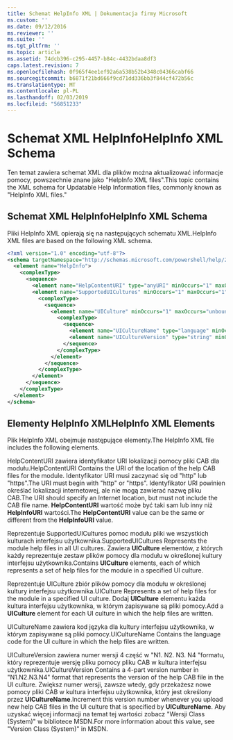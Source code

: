 ```yaml
---
title: Schemat HelpInfo XML | Dokumentacja firmy Microsoft
ms.custom: ''
ms.date: 09/12/2016
ms.reviewer: ''
ms.suite: ''
ms.tgt_pltfrm: ''
ms.topic: article
ms.assetid: 74dcb396-c295-4457-b84c-4432bdaa8df3
caps.latest.revision: 7
ms.openlocfilehash: 0f965f4ee1ef92a6a538b52b4348c04366cabf66
ms.sourcegitcommit: b6871f21bd666f9cd71dd336bb3f844cf472b56c
ms.translationtype: MT
ms.contentlocale: pl-PL
ms.lasthandoff: 02/03/2019
ms.locfileid: "56851233"
---
```

# <a name="helpinfo-xml-schema"></a><span data-ttu-id="cee99-102">Schemat XML HelpInfo</span><span class="sxs-lookup"><span data-stu-id="cee99-102">HelpInfo XML Schema</span></span>

<span data-ttu-id="cee99-103">Ten temat zawiera schemat XML dla plików można aktualizować informacje pomocy, powszechnie znane jako "HelpInfo XML files".</span><span class="sxs-lookup"><span data-stu-id="cee99-103">This topic contains the XML schema for Updatable Help Information files, commonly known as "HelpInfo XML files."</span></span>

## <a name="helpinfo-xml-schema"></a><span data-ttu-id="cee99-104">Schemat XML HelpInfo</span><span class="sxs-lookup"><span data-stu-id="cee99-104">HelpInfo XML Schema</span></span>

<span data-ttu-id="cee99-105">Pliki HelpInfo XML opierają się na następujących schematu XML.</span><span class="sxs-lookup"><span data-stu-id="cee99-105">HelpInfo XML files are based on the following XML schema.</span></span>

```xml
<?xml version="1.0" encoding="utf-8"?>
<schema targetNamespace="http://schemas.microsoft.com/powershell/help/2010/05" xmlns="http://www.w3.org/2001/XMLSchema">
  <element name="HelpInfo">
    <complexType>
      <sequence>
        <element name="HelpContentURI" type="anyURI" minOccurs="1" maxOccurs="1" />
        <element name="SupportedUICultures" minOccurs="1" maxOccurs="1">
          <complexType>
            <sequence>
              <element name="UICulture" minOccurs="1" maxOccurs="unbounded">
                <complexType>
                  <sequence>
                    <element name="UICultureName" type="language" minOccurs="1" maxOccurs="1" />
                    <element name="UICultureVersion" type="string" minOccurs="1" maxOccurs="1" />
                  </sequence>
                </complexType>
              </element>
            </sequence>
          </complexType>
        </element>
      </sequence>
    </complexType>
  </element>
</schema>
```

## <a name="helpinfo-xml-elements"></a><span data-ttu-id="cee99-106">Elementy HelpInfo XML</span><span class="sxs-lookup"><span data-stu-id="cee99-106">HelpInfo XML Elements</span></span>

<span data-ttu-id="cee99-107">Plik HelpInfo XML obejmuje następujące elementy.</span><span class="sxs-lookup"><span data-stu-id="cee99-107">The HelpInfo XML file includes the following elements.</span></span>

<span data-ttu-id="cee99-108">HelpContentURI zawiera identyfikator URI lokalizacji pomocy pliki CAB dla modułu.</span><span class="sxs-lookup"><span data-stu-id="cee99-108">HelpContentURI Contains the URI of the location of the help CAB files for the module.</span></span> <span data-ttu-id="cee99-109">Identyfikator URI musi zaczynać się od "http" lub "https".</span><span class="sxs-lookup"><span data-stu-id="cee99-109">The URI must begin with "http" or "https".</span></span> <span data-ttu-id="cee99-110">Identyfikator URI powinien określać lokalizacji internetowej, ale nie mogą zawierać nazwę pliku CAB.</span><span class="sxs-lookup"><span data-stu-id="cee99-110">The URI should specify an Internet location, but must not include the CAB file name.</span></span> <span data-ttu-id="cee99-111">**HelpContentURI** wartość może być taki sam lub inny niż **HelpInfoURI** wartości.</span><span class="sxs-lookup"><span data-stu-id="cee99-111">The **HelpContentURI** value can be the  same or different from the **HelpInfoURI** value.</span></span>

<span data-ttu-id="cee99-112">Reprezentuje SupportedUICultures pomoc modułu pliki we wszystkich kulturach interfejsu użytkownika.</span><span class="sxs-lookup"><span data-stu-id="cee99-112">SupportedUICultures Represents the module help files in all UI cultures.</span></span> <span data-ttu-id="cee99-113">Zawiera **UICulture** elementów, z których każdy reprezentuje zestaw plików pomocy dla modułu w określonej kultury interfejsu użytkownika.</span><span class="sxs-lookup"><span data-stu-id="cee99-113">Contains **UICulture** elements, each of which represents a set of help files for the module in a specified UI culture.</span></span>

<span data-ttu-id="cee99-114">Reprezentuje UICulture zbiór plików pomocy dla modułu w określonej kultury interfejsu użytkownika.</span><span class="sxs-lookup"><span data-stu-id="cee99-114">UICulture Represents a set of help files for the module in a specified UI culture.</span></span> <span data-ttu-id="cee99-115">Dodaj **UICulture** elementu każda kultura interfejsu użytkownika, w którym zapisywane są pliki pomocy.</span><span class="sxs-lookup"><span data-stu-id="cee99-115">Add a **UICulture** element for each UI culture in which the help files are written.</span></span>

<span data-ttu-id="cee99-116">UICultureName zawiera kod języka dla kultury interfejsu użytkownika, w którym zapisywane są pliki pomocy.</span><span class="sxs-lookup"><span data-stu-id="cee99-116">UICultureName Contains the language code for the UI culture in which the help files are written.</span></span>

<span data-ttu-id="cee99-117">UICultureVersion zawiera numer wersji 4 część w "N1. N2. N3. N4 "formatu, który reprezentuje wersję pliku pomocy pliku CAB w kultura interfejsu użytkownika.</span><span class="sxs-lookup"><span data-stu-id="cee99-117">UICultureVersion Contains a 4-part version number in "N1.N2.N3.N4" format that represents the version of the help CAB file in the UI culture.</span></span> <span data-ttu-id="cee99-118">Zwiększ numer wersji, zawsze wtedy, gdy przekażesz nowe pomocy pliki CAB w kultura interfejsu użytkownika, który jest określony przez **UICultureName**.</span><span class="sxs-lookup"><span data-stu-id="cee99-118">Increment this version number whenever you upload new help CAB files in the UI culture that is specified by **UICultureName**.</span></span> <span data-ttu-id="cee99-119">Aby uzyskać więcej informacji na temat tej wartości zobacz "Wersji Class (System)" w bibliotece MSDN.</span><span class="sxs-lookup"><span data-stu-id="cee99-119">For more information about this value, see "Version Class (System)" in MSDN.</span></span>
